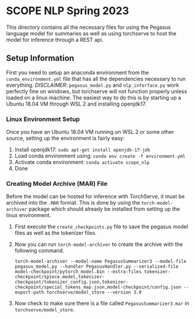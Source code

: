 # SCOPE NLP Spring 2023

This directory contains all the necessary files for using the Pegasus language model for summaries as well as using torchserve to host the model for inference through a REST api.

## Setup Information

First you need to setup an anaconda environment from the `conda_environment.yml` file that has all the dependencies necessary to run everything. *DISCLAIMER*: `pegasus_model.py` and `nlp_inferface.py` work perfectly fine on windows, but torchserve will not function properly unless loaded on a linux machine. The easiest way to do this is by starting up a Ubuntu 18.04 VM through WSL 2 and installing openjdk17.

### Linux Environment Setup

Once you have an Ubuntu 18.04 VM running on WSL 2 or some other source, setting up the environment is fairly easy:

1. Install openjdk17: `sudo apt-get install openjdk-17-jdk`
2. Load conda environment using: `conda env create -f environment.yml`
3. Activate conda environment: `conda activate scope_nlp`
4. Done

### Creating Model Archive (MAR) File

Before the model can be hosted for inference with TorchServe, it must be archived into the `.MAR` format. This is done by using the `torch-model-archiver` package which should already be installed from setting up the linux environment.

1. First execute the `create_checkpoints.py` file to save the pegasus model files as well as the tokenizer files.
2. Now you can run `torch-model-archiver` to create the archive with the following command.

    ``` Shell
    torch-model-archiver --model-name PegasusSummarizer3 --model-file pegasus_model.py --handler PegasusHandler.py --serialized-file model-checkpoint/pytorch_model.bin --extra-files tokenizer-checkpoint/spiece.model,tokenizer-checkpoint/tokenizer_config.json,tokenizer-checkpoint/special_tokens_map.json,model-checkpoint/config.json --export-path torchserve/model_store --version 3.0
    ```

3. Now check to make sure there is a file called `PegasusSummarizer3.mar` in `torchserve/model_store`.